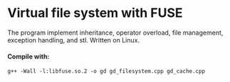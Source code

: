 # Virtual file system with FUSE

The program implement inheritance, operator overload, file management, exception handling, and stl.
Written on Linux.

#### Compile with:
`g++ -Wall -l:libfuse.so.2 -o gd gd_filesystem.cpp gd_cache.cpp`


